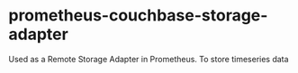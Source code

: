 # prometheus-couchbase-storage-adapter
Used as a Remote Storage Adapter in Prometheus. To store timeseries data
